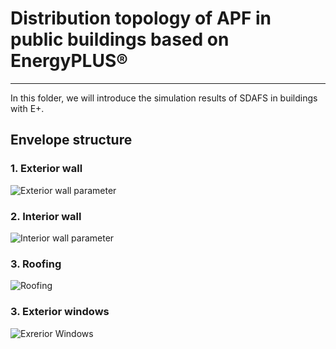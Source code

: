 # Distribution topology of APF in public buildings based on  EnergyPLUS®

------
In this folder, we will introduce the  simulation results of SDAFS in buildings with E+.
## Envelope structure
### 1. Exterior wall
![Exterior wall parameter]()
### 2. Interior wall
![Interior wall parameter]()
### 3. Roofing
![Roofing]()
### 3. Exterior windows
![Exrerior Windows]()
